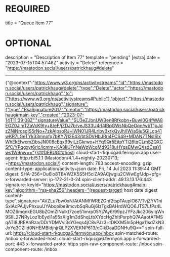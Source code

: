 
# REQUIRED
title = "Queue Item 77"
# OPTIONAL
description = "Description of Item 77"
template = "pending"
[extra]
date = "2023-07-15T04:57:48Z"
activity = "Delete"
reference = "https://mastodon.social/users/patrickhaug#delete"

---
{"@context":"https://www.w3.org/ns/activitystreams","id":"https://mastodon.social/users/patrickhaug#delete","type":"Delete","actor":"https://mastodon.social/users/patrickhaug","to":["https://www.w3.org/ns/activitystreams#Public"],"object":"https://mastodon.social/users/patrickhaug","signature":{"type":"RsaSignature2017","creator":"https://mastodon.social/users/patrickhaug#main-key","created":"2023-07-14T11:39:08Z","signatureValue":"SU3eZJbnUWBen8Rfkqbn+BuwI0G4fWA8EGZ0JlmTZaVcK9ty+8/eF/jZDJ7b/veJS33U4rl4IBpGWsNbQeOqn/wbT1pJdzZNiNrosgIS5rNo+7zkAIpsoRJ+lWN01JR4LrlbvBxrkQvJh/lW/aSiu5GILcp41wKR7LGeTYk33mnofq7bKY7j12E43/btSDVHbJRri4FCS49+MDAN7TNsISlxWhEkEIwcmZibsJN008cEqx99yjLzGkrwo+HYq9Qr5EitpYTi26tqCLmS2QXCSfC/YPqgxyt6rlc/icmm+KA3IiUFnNeWzWcoMd9318uHYqsEMwQXsdCsaYiws1W9pw=="}}##DEBUG##host: cloud-start-rkqucga6.fermyon.app
user-agent: http.rb/5.1.1 (Mastodon/4.1.4+nightly-20230713; +https://mastodon.social/)
content-length: 783
accept-encoding: gzip
content-type: application/activity+json
date: Fri, 14 Jul 2023 11:39:44 GMT
digest: SHA-256=Ou6lo8TBVWZK5S5H5ciZA9ACjwgiu2CWwEgfJdp+pfg=
x-forwarded-server: ip-172-31-0-24
spin-client-addr: 49.13.13.176:443
signature: keyId="https://mastodon.social/users/patrickhaug#main-key",algorithm="rsa-sha256",headers="(request-target) host date digest content-type",signature="AVZLu7bw0xN/AtANMfWREZGnf2tspTAupIO67/TvjZYV1niSxiAcPAJjvPhxuuUYAbopibe9mcvbSqRuGj6IzTgxBAHrdWQO6JTS7LfPs4LMOZ6mqnkEGU8bZOmZlNulkt7zoe51imrp05Yj7Ay6/99pzJYFzJkc206yIqWn9SIIL27NRyLoz1bEydi1a55sXlg1m3dShqLtbXYdcHgZhItPsrphQ7AAaotAFMSqATI8JREAhRza/DDrYDMVvi3sYGeqs4jC8vPJz3+tDKXM5In5pHga11sdZkN3JxYq3CZIid0NHEMBIdjnjrQLP2XVEKNP613/cCikDaaDDNHu9Q=="
spin-full-url: https://cloud-start-rkqucga6.fermyon.app/inbox
spin-matched-route: /inbox
x-forwarded-host: cloud-start-rkqucga6.fermyon.app
x-forwarded-port: 443
x-forwarded-proto: https
spin-raw-component-route: /inbox
spin-component-route: /inbox

